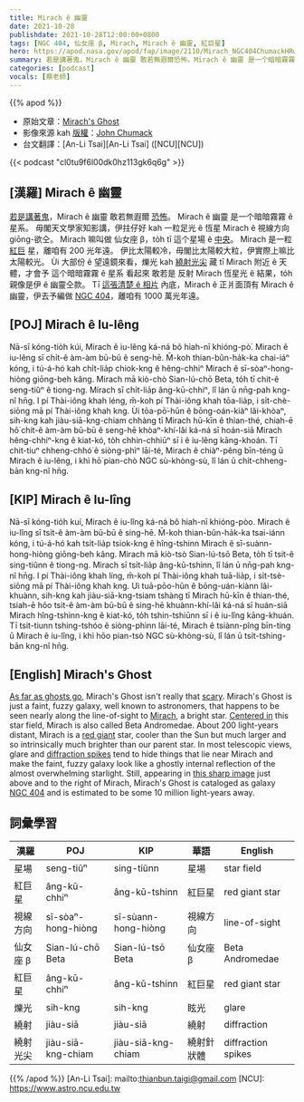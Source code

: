 ```yaml
---
title: Mirach ê 幽靈
date: 2021-10-28
publishdate: 2021-10-28T12:00:00+0800
tags: [NGC 404, 仙女座 β, Mirach, Mirach ê 幽靈, 紅巨星]
hero: https://apod.nasa.gov/apod/fap/image/2110/Mirach_NGC404ChumackHRweb1024c.jpg
summary: 若是講著鬼，Mirach ê 幽靈 敢若無遐爾恐怖。Mirach ê 幽靈 是一个暗暗霧霧 ê 星系，拄仔好 kah 一粒足光 ê 恆星 Mirach ê 視線方向 giōng-欲仝。
categories: [podcast]
vocals: [蔡老師]
---
```


{{% apod %}}

- 原始文章：[Mirach's Ghost](https://apod.nasa.gov/apod/ap211028.html)
- 影像來源 kah [版權][copyright]：[John Chumack](http://www.galacticimages.com/blog/)
- 台文翻譯：[An-Li Tsai][An-Li Tsai] ([NCU][NCU])

{{< podcast "cl0tu9f6l00dk0hz113gk6q6g" >}}

## [漢羅] Mirach ê 幽靈
[若是講著鬼][As far as ghosts go]，Mirach ê 幽靈 敢若無遐爾 [恐怖][scary]。
Mirach ê 幽靈 是一个暗暗霧霧 ê 星系。
毋閣天文學家知影講，伊拄仔好 kah 一粒足光 ê 恆星 Mirach ê 視線方向 giōng-欲仝。
Mirach 嘛叫做 仙女座 β，to̍h tī 這个星場 ê [中央][Centered in]。
Mirach 是一粒 [紅巨][red giant] 星，離咱有 200 光年遠。
伊比太陽較冷，毋閣比太陽較大粒，伊實際上嘛比太陽較光。
Ùi 大部份 ê 望遠鏡來看，爍光 kah [繞射光尖][diffraction spikes] 藏 tī Mirach 附近 ê 天體，才會予 這个暗暗霧霧 ê 星系 看起來 敢若是 反射 Mirach 恆星光 ê 結果，to̍h 親像是伊 ê 幽靈仝款。
Tī [這張清楚 ê 相片][this sharp image] 內底，Mirach ê 正爿面頂有 Mirach ê 幽靈，伊去予編做 [NGC 404][NGC 404]，離咱有 1000 萬光年遠。

## [POJ] Mirach ê Iu-lêng
Nā-sī kóng-tio̍h kúi, Mirach ê iu-lêng ká-ná bô hiah-nī khióng-pò͘.
Mirach ê iu-lêng sī chi̍t-ê àm-àm bū-bū ê seng-hē.
M̄-koh thian-bûn-ha̍k-ka chai-iáⁿ kóng, i tú-á-hó kah chi̍t-lia̍p chiok-kng ê hêng-chhiⁿ Mirach ê sī-sòaⁿ-hong-hiòng giōng-beh kâng.
Mirach mā kiò-chò Sian-lú-chō Beta, to̍h tī chit-ê seng-tiûⁿ ê tiong-ng.
Mirach sī chi̍t-lia̍p âng-kū-chhiⁿ, lî lán ū nn̄g-pah kng-nî hn̄g.
I pí Thài-iông khah léng, m̄-koh pí Thài-iông khah tōa-lia̍p, i si̍t-chè-siōng mā pí Thài-iông khah kng.
Ùi tōa-pō͘-hūn ê bōng-oán-kiàⁿ lâi-khòaⁿ, sih-kng kah jiàu-siā-kng-chiam chhàng tī Mirach hū-kīn ê thian-thé, chiah-ē hō͘ chit-ê àm-àm bū-bū ê seng-hē khòaⁿ-khí-lâi ká-ná sī hoán-siā Mirach hêng-chhiⁿ-kng ê kiat-kó, to̍h chhin-chhiūⁿ sī i ê iu-lêng kāng-khoán.
Tī chit-tiuⁿ chheng-chhó͘ ê siòng-phìⁿ lāi-té, Mirach ê chiàⁿ-pêng bīn-téng ū Mirach ê iu-lêng, i khì hō͘ pian-chò NGC sù-khòng-sù, lî lán ū chi̍t-chheng-bān kng-nî hn̄g.


## [KIP] Mirach ê Iu-lîng
Nā-sī kóng-tio̍h kuí, Mirach ê iu-lîng ká-ná bô hiah-nī khióng-pòo.
Mirach ê iu-lîng sī tsi̍t-ê àm-àm bū-bū ê sing-hē.
M̄-koh thian-bûn-ha̍k-ka tsai-iánn kóng, i tú-á-hó kah tsi̍t-lia̍p tsiok-kng ê hîng-tshinn Mirach ê sī-suànn-hong-hiòng giōng-beh kâng.
Mirach mā kiò-tsò Sian-lú-tsō Beta, to̍h tī tsit-ê sing-tiûnn ê tiong-ng.
Mirach sī tsi̍t-lia̍p âng-kū-tshinn, lî lán ū nn̄g-pah kng-nî hn̄g.
I pí Thài-iông khah líng, m̄-koh pí Thài-iông khah tuā-lia̍p, i si̍t-tsè-siōng mā pí Thài-iông khah kng.
Uì tuā-pōo-hūn ê bōng-uán-kiànn lâi-khuànn, sih-kng kah jiàu-siā-kng-tsiam tshàng tī Mirach hū-kīn ê thian-thé, tsiah-ē hōo tsit-ê àm-àm bū-bū ê sing-hē khuànn-khí-lâi ká-ná sī huán-siā Mirach hîng-tshinn-kng ê kiat-kó, to̍h tshin-tshiūnn sī i ê iu-lîng kāng-khuán.
Tī tsit-tiunn tshing-tshóo ê siòng-phìnn lāi-té, Mirach ê tsiànn-pîng bīn-tíng ū Mirach ê iu-lîng, i khì hōo pian-tsò NGC sù-khòng-sù, lî lán ū tsi̍t-tshing-bān kng-nî hn̄g.

## [English] Mirach's Ghost
[As far as ghosts go][As far as ghosts go], Mirach's Ghost isn't really that [scary][scary].
Mirach's Ghost is just a faint, fuzzy galaxy, well known to astronomers, that happens to be seen nearly along the line-of-sight to [Mirach][Mirach], a bright star.
[Centered in][Centered in] this star field, Mirach is also called Beta Andromedae.
About 200 light-years distant, Mirach is a [red giant][red giant] star, cooler than the Sun but much larger and so intrinsically much brighter than our parent star.
In most telescopic views, glare and [diffraction spikes][diffraction spikes] tend to hide things that lie near Mirach and make the faint, fuzzy galaxy look like a ghostly internal reflection of the almost overwhelming starlight.
Still, appearing in [this sharp image][this sharp image] just above and to the right of Mirach, Mirach's Ghost is cataloged as galaxy [NGC 404][NGC 404] and is estimated to be some 10 million light-years away.

## 詞彙學習

|漢羅|POJ|KIP|華語|English|
|-|-|-|-|-|
|星場|seng-tiûⁿ|sing-tiûnn|星場|star field|
|紅巨星|âng-kū-chhiⁿ|âng-kū-tshinn|紅巨星|red giant star|
|視線方向|sī-sòaⁿ-hong-hiòng|sī-sùann-hong-hiòng|視線方向|line-of-sight|
|仙女座 β|Sian-lú-chō Beta|Sian-lú-tsō Beta|仙女座 β|Beta Andromedae|
|紅巨星|âng-kū-chhiⁿ|âng-kū-tshinn|紅巨星|red giant star|
|爍光|sih-kng|sih-kng|眩光|glare|
|繞射|jiàu-siā|jiàu-siā|繞射|diffraction|
|繞射光尖|jiàu-siā-kng-chiam|jiàu-siā-kng-chiam|繞射針狀體|diffraction spikes|

{{% /apod %}}
[An-Li Tsai]: mailto:thianbun.taigi@gmail.com
[NCU]: https://www.astro.ncu.edu.tw

[copyright]: https://apod.nasa.gov/apod/fap/lib/about_apod.html#srapply

[As far as ghosts go]:https://en.wikisource.org/wiki/The_Old_Astronomer
[scary]:https://www.nasa.gov/feature/jpl/new-nasa-posters-feature-cosmic-frights-for-halloween
[Mirach]:http://stars.astro.illinois.edu/Sow/mirach.html
[Centered in]:https://apod.nasa.gov/apod/ap150926.html
[red giant]:http://en.wikipedia.org/wiki/Red_giant
[diffraction spikes]:http://en.wikipedia.org/wiki/Diffraction_spike
[this sharp image]:https://www.galacticimages.com/mirach-beta-andromedae-ngc-404-mirachs-ghost/
[NGC 404]:http://arxiv.org/abs/1003.4985
